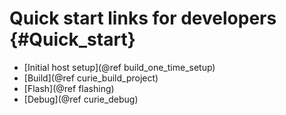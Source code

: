 Quick start links for developers {#Quick_start}
===========
 * [Initial host setup](@ref build_one_time_setup)
 * [Build](@ref curie_build_project)
 * [Flash](@ref flashing)
 * [Debug](@ref curie_debug)
